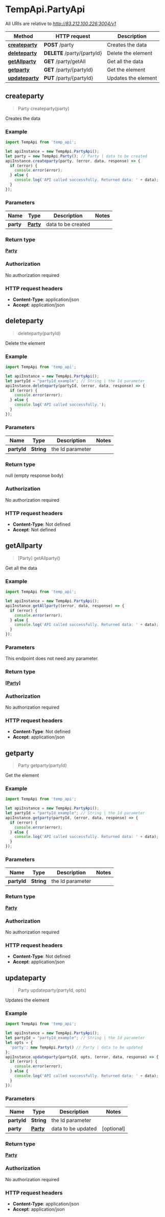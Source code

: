 # TempApi.PartyApi

All URIs are relative to *http://83.212.100.226:3004/v1*

Method | HTTP request | Description
------------- | ------------- | -------------
[**createparty**](PartyApi.md#createparty) | **POST** /party | Creates the data
[**deleteparty**](PartyApi.md#deleteparty) | **DELETE** /party/{partyId} | Delete the element
[**getAllparty**](PartyApi.md#getAllparty) | **GET** /party/getAll | Get all the data
[**getparty**](PartyApi.md#getparty) | **GET** /party/{partyId} | Get the element
[**updateparty**](PartyApi.md#updateparty) | **PUT** /party/{partyId} | Updates the element



## createparty

> Party createparty(party)

Creates the data

### Example

```javascript
import TempApi from 'temp_api';

let apiInstance = new TempApi.PartyApi();
let party = new TempApi.Party(); // Party | data to be created
apiInstance.createparty(party, (error, data, response) => {
  if (error) {
    console.error(error);
  } else {
    console.log('API called successfully. Returned data: ' + data);
  }
});
```

### Parameters


Name | Type | Description  | Notes
------------- | ------------- | ------------- | -------------
 **party** | [**Party**](Party.md)| data to be created | 

### Return type

[**Party**](Party.md)

### Authorization

No authorization required

### HTTP request headers

- **Content-Type**: application/json
- **Accept**: application/json


## deleteparty

> deleteparty(partyId)

Delete the element

### Example

```javascript
import TempApi from 'temp_api';

let apiInstance = new TempApi.PartyApi();
let partyId = "partyId_example"; // String | the Id parameter
apiInstance.deleteparty(partyId, (error, data, response) => {
  if (error) {
    console.error(error);
  } else {
    console.log('API called successfully.');
  }
});
```

### Parameters


Name | Type | Description  | Notes
------------- | ------------- | ------------- | -------------
 **partyId** | **String**| the Id parameter | 

### Return type

null (empty response body)

### Authorization

No authorization required

### HTTP request headers

- **Content-Type**: Not defined
- **Accept**: Not defined


## getAllparty

> [Party] getAllparty()

Get all the data

### Example

```javascript
import TempApi from 'temp_api';

let apiInstance = new TempApi.PartyApi();
apiInstance.getAllparty((error, data, response) => {
  if (error) {
    console.error(error);
  } else {
    console.log('API called successfully. Returned data: ' + data);
  }
});
```

### Parameters

This endpoint does not need any parameter.

### Return type

[**[Party]**](Party.md)

### Authorization

No authorization required

### HTTP request headers

- **Content-Type**: Not defined
- **Accept**: application/json


## getparty

> Party getparty(partyId)

Get the element

### Example

```javascript
import TempApi from 'temp_api';

let apiInstance = new TempApi.PartyApi();
let partyId = "partyId_example"; // String | the Id parameter
apiInstance.getparty(partyId, (error, data, response) => {
  if (error) {
    console.error(error);
  } else {
    console.log('API called successfully. Returned data: ' + data);
  }
});
```

### Parameters


Name | Type | Description  | Notes
------------- | ------------- | ------------- | -------------
 **partyId** | **String**| the Id parameter | 

### Return type

[**Party**](Party.md)

### Authorization

No authorization required

### HTTP request headers

- **Content-Type**: Not defined
- **Accept**: application/json


## updateparty

> Party updateparty(partyId, opts)

Updates the element

### Example

```javascript
import TempApi from 'temp_api';

let apiInstance = new TempApi.PartyApi();
let partyId = "partyId_example"; // String | the Id parameter
let opts = {
  'party': new TempApi.Party() // Party | data to be updated
};
apiInstance.updateparty(partyId, opts, (error, data, response) => {
  if (error) {
    console.error(error);
  } else {
    console.log('API called successfully. Returned data: ' + data);
  }
});
```

### Parameters


Name | Type | Description  | Notes
------------- | ------------- | ------------- | -------------
 **partyId** | **String**| the Id parameter | 
 **party** | [**Party**](Party.md)| data to be updated | [optional] 

### Return type

[**Party**](Party.md)

### Authorization

No authorization required

### HTTP request headers

- **Content-Type**: application/json
- **Accept**: application/json

